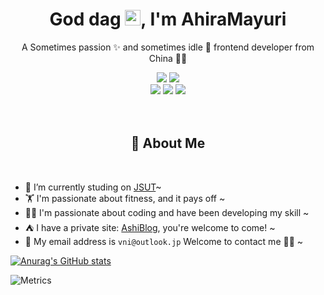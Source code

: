 <p align="center">
  <h1 height="200px" align="center">
    God dag <img src="https://cdn.jsdelivr.net/gh/MaleWeb/picture/images/techblog/hi.gif" width="25">, I'm AhiraMayuri
  </h1>
   <p align="center">A Sometimes passion ✨ and sometimes idle 🥋 frontend developer from China 👨‍💻</p>
</p>
<div align="center">
  <img src="https://img.shields.io/badge/-JavaScript-f6da1c?style=flat&logo=javascript&logoColor=white">
  <img src="https://img.shields.io/badge/-Python-00b4ce?style=flat&logo=python&logoColor=white">
<!--   <img src="https://img.shields.io/badge/-Node.js-3C873A?style=flat&logo=Node.js&logoColor=white"> -->
<!--   <img src="https://img.shields.io/badge/-Koa-33333D?style=flat&logo=koa&logoColor=white"> -->
<!--   <img src="https://img.shields.io/badge/-Less-bf608e?style=flat&logo=less&logoColor=white"> -->
<!--   <img src="https://img.shields.io/badge/-Sass-b37feb?style=flat&logo=sass&logoColor=white"> -->
<!--   <img src="https://img.shields.io/badge/-Graphql-cf1322?style=flat&logo=graphql&logoColor=white"> -->
</div>
<div align="center">
  
  <img src="https://img.shields.io/badge/-Git-ee462c?style=flat&logo=git&logoColor=white">
  <img src="https://img.shields.io/badge/-Docker-218bea?style=flat&logo=docker&logoColor=white">
  <img src="https://img.shields.io/badge/-Github-black?style=flat&logo=github">
<!--   <img src="https://img.shields.io/badge/-Webpack-%232C3A42?style=flat-square&logo=webpack"> -->
<!--   <img src="https://img.shields.io/badge/-ESLint-%234B32C3?style=flat-square&logo=eslint"> -->
</div>
<br />
<br />

<!-- 关于我 -->
<h2 height="200px" align="center">🎉 About Me</h2>
<br />

- 🔭 I’m currently studing on [JSUT](https://jsut.edu.cn/)~
- 🏋 I'm passionate about fitness, and it pays off ~
- 👨‍💻 I'm passionate about coding and have been developing my skill ~
- ⛺️ I have a private site: [AshiBlog](https://www.miaouu.top), you're welcome to come! ~
- 📨 My email address is `vni@outlook.jp` Welcome to contact me 👏🏻 ~


[![Anurag's GitHub stats](https://github-readme-stats.vercel.app/api?username=AiharaMahiru)](https://github.com/anuraghazra/github-readme-stats)

![Metrics](https://metrics.lecoq.io/AiharaMahiru?template=classic&isocalendar=1&languages=1&lines=1&stars=1&habits=1&followup=1&pagespeed=1&base=header%2C%20activity%2C%20community%2C%20repositories%2C%20metadata&base.indepth=false&base.hireable=false&base.skip=false&isocalendar=false&isocalendar.duration=full-year&languages=false&languages.limit=8&languages.threshold=0%25&languages.other=false&languages.colors=github&languages.sections=most-used&languages.indepth=false&languages.analysis.timeout=15&languages.analysis.timeout.repositories=7.5&languages.categories=markup%2C%20programming&languages.recent.categories=markup%2C%20programming&languages.recent.load=300&languages.recent.days=14&lines=false&lines.sections=base&lines.repositories.limit=4&lines.history.limit=2&stars=false&stars.limit=4&habits=false&habits.from=200&habits.days=14&habits.facts=true&habits.charts=false&habits.charts.type=classic&habits.trim=false&habits.languages.limit=8&habits.languages.threshold=0%25&followup=false&followup.sections=repositories&followup.indepth=false&followup.archived=true&pagespeed=false&pagespeed.url=www.miaouu.top&pagespeed.detailed=true&pagespeed.screenshot=false&pagespeed.pwa=false&config.timezone=Asia%2FShanghai)


